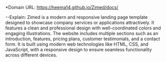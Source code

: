 *Domain URL:
https://heema14.github.io/Zimed/docs/

--Explain:
Zimed is a modern and responsive landing page template designed to showcase company services or applications attractively. It features a clean and professional design with well-coordinated colors and engaging illustrations. The website includes multiple sections such as an introduction, features, pricing plans, customer testimonials, and a contact form. It is built using modern web technologies like HTML, CSS, and JavaScript, with a responsive design to ensure seamless functionality across different devices.
